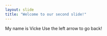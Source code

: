 ```yaml
---
layout: slide
title: "Welcome to our second slide!"
---
```

My name is Vicke
Use the left arrow to go back!
